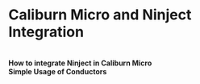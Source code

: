 # Caliburn Micro and Ninject Integration

<br>**How to integrate Ninject in Caliburn Micro**
<br>**Simple Usage of Conductors**
